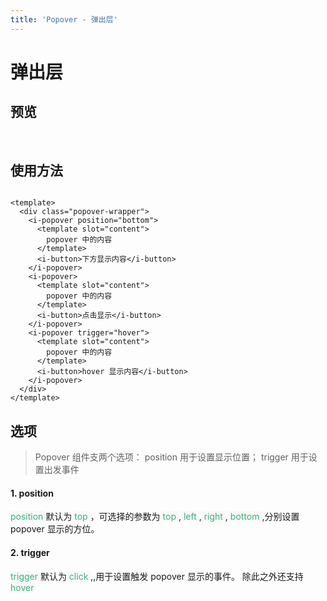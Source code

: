 ```yaml
---
title: 'Popover - 弹出层'
---
```


# 弹出层

## 预览

&nbsp;
<ClientOnly>
<popover-demo></popover-demo>
</ClientOnly>

## 使用方法

```vue

<template>
  <div class="popover-wrapper">
    <i-popover position="bottom">
      <template slot="content">
        popover 中的内容
      </template>
      <i-button>下方显示内容</i-button>
    </i-popover>
    <i-popover>
      <template slot="content">
        popover 中的内容
      </template>
      <i-button>点击显示</i-button>
    </i-popover>
    <i-popover trigger="hover">
      <template slot="content">
        popover 中的内容
      </template>
      <i-button>hover 显示内容</i-button>
    </i-popover>
  </div>
</template>
```

## 选项

> Popover 组件支两个选项： position 用于设置显示位置； trigger 用于设置出发事件

#### 1. position

<span style='color:#3eaf7c;background-color:#F8F8F8'> position </span> 默认为 <span style='color:#3eaf7c;background-color:#F8F8F8'> top </span>，可选择的参数为 
<span style='color:#3eaf7c;background-color:#F8F8F8'> top </span>,<span style='color:#3eaf7c;background-color:#F8F8F8'> left </span>,<span style='color:#3eaf7c;background-color:#F8F8F8'> right </span>,<span style='color:#3eaf7c;background-color:#F8F8F8'> bottom </span>,分别设置 popover 显示的方位。
#### 2. trigger
<span style='color:#3eaf7c;background-color:#F8F8F8'> trigger </span> 默认为<span style='color:#3eaf7c;background-color:#F8F8F8'> click </span>,,用于设置触发 popover 显示的事件。 除此之外还支持<span style='color:#3eaf7c;background-color:#F8F8F8'> hover </span>
